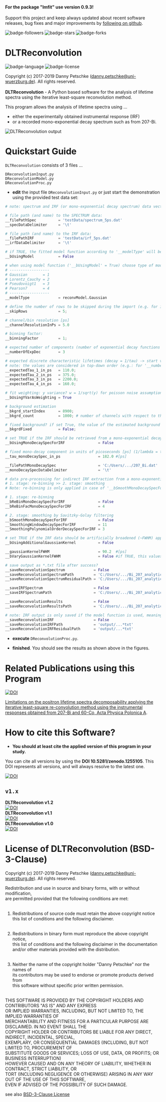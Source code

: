 #### For the package "lmfit" use version 0.9.3!
 

Support this project and keep always updated about recent software releases, bug fixes and major improvements by [following on github](https://github.com/dpscience?tab=followers).

![badge-followers](https://img.shields.io/github/followers/dpscience?style=social)
![badge-stars](https://img.shields.io/github/stars/dpscience/DLTReconvolution?style=social)
![badge-forks](https://img.shields.io/github/forks/dpscience/DLTReconvolution?style=social)

# DLTReconvolution

![badge-language](https://img.shields.io/badge/language-Python-blue)
![badge-license](https://img.shields.io/badge/license-BSD-green)

Copyright (c) 2017-2019 Danny Petschke (danny.petschke@uni-wuerzburg.de). All rights reserved.<br><br>
<b>DLTReconvolution</b> - A Python based software for the analysis of lifetime spectra using the iterative least-square reconvolution method.<br>

This program allows the analysis of lifetime spectra using ... 

* either the experimentally obtained instrumental response (IRF)  
* or a recorded mono-exponential decay spectrum such as from 207-Bi.

![DLTReconvolution output](/testData/demo.png)

# Quickstart Guide

`DLTReconvolution` consists of 3 files ...<br>

`DReconvolutionInput.py`<br>
`DReconvolutionModel.py`<br>
`DReconvolutionProc.py`<br>

* <b>edit</b> the input file `DReconvolutionInput.py` or just start the demonstration using the provided test data set:

```python
# note: spectrum and IRF (or mono-exponential decay spectrum) data vectors require equal length!

# file path (and name) to the SPECTRUM data:
__filePathSpec          = 'testData/spectrum_5ps.dat'
__specDataDelimiter     = '\t'

# file path (and name) to the IRF data:
__filePathIRF           = 'testData/irf_5ps.dat'
__irfDataDelimiter      = '\t'

# if TRUE, the fitted model function according to '__modelType' will be used as IRF data
__bUsingModel           = False

# when using model function ('__bUsingModel' = True) choose type of model (defined in DReconvolutionModel.py)
# ------------------
# Gaussian       = 1
# Lorentz_Cauchy = 2
# Pseudovoigt1   = 3
# Pearson7       = 4
# ------------------
__modelType             = reconvModel.Gaussian

# define the number of rows to be skipped during the import (e.g. for ignoring the header entries)
__skipRows              = 5;

# channel/bin resolution [ps]
__channelResolutionInPs = 5.0

# binning factor:
__binningFactor         = 1;

# expected number of components (number of exponential decay functions - LIMITED to 4)
__numberOfExpDec        = 3

# expected discrete characteristic lifetimes (decay = 1/tau) -> start values in units of picoseconds [ps]
# note: the values are considered in top-down order (e.g.: for '__numberOfExpDec' = 2 --> '__expectedTau_1_in_ps' AND '__expectedTau_2_in_ps' will be considered)
__expectedTau_1_in_ps   = 110.0;
__expectedTau_2_in_ps   = 375.0;
__expectedTau_3_in_ps   = 2200.0;
__expectedTau_4_in_ps   = 160.0;

# fit weighting: y variance? w = 1/sqrt(y) for poisson noise assumption otherwise the weighting is equally distributed w = 1.0
__bUsingYVarAsWeighting = True

# background estimation
__bkgrd_startIndex      = 8900;
__bkgrd_count           = 1000; # number of channels with respect to the 'startIndex'

# fixed background? if set True, the value of the estimated background based on the calculated mean ['__bkgrd_startIndex':'__bkgrd_startIndex' + '__bkgrd_count'] will be used
__bkgrdFixed            = False;

# set TRUE if the IRF should be retrieved from a mono-exponential decay spectrum such as well annealed metals (Al, Fe, ..) or the 207-Bi isotope using the 'graphical deconvolution' technique presented by Koechlin & Raviart (1964) (in this case the IRF data will be ignored)
__bUsingMonoDecaySpecForIRF               = False

# fixed mono-decay component in units of picoseconds [ps] (1/lambda = tau):
__tau_monoDecaySpec_in_ps                 = 182.0 #[ps]

__filePathMonoDecaySpec                   = 'C:/Users/.../207_Bi.dat'
__monoDecaySpecDataDelimiter              = '\t'

# data pre-processing for indirect IRF extraction from a mono-exponential decay spectrum using the 'graphical deconvolution' technique presented by Koechlin & Raviart (1964):
# 1. stage: re-binning >> 2. stage: smoothing
# Note: re-binning is only applied in case of '__bSmoothMonoDecaySpecForIRF' = True

# 1. stage: re-binning
__bReBinMonoDecaySpecForIRF               = False
__bReBinFacMonoDecaySpecForIRF            = 4

# 2. stage: smoothing by Savitzky-Golay filtering
__bSmoothMonoDecaySpecForIRF              = False
__SmoothingWindowDecaySpecForIRF          = 11
__SmoothingPolynomialOrderDecaySpecForIRF = 3

# set TRUE if the IRF data should be artificially broadened (~FWHM) applying an additional convolution using a Gaussian kernel (e.g. for compensation of energy differences)
__bUsingAdditionalGaussianKernel          = False

__gaussianKernelFWHM                      = 90.2  #[ps]
__bVaryGaussianKernelFWHM                 = False #if TRUE, this values will be used a an additional fitting parameter

# save output as *.txt file after success?
__saveReconvolutionSpectrum             = False
__saveReconvolutionSpectrumPath         = 'C:/Users/.../Bi_207_analytical_additionalConvKernel_fitdata.txt'
__saveReconvolutionSpectrumResidualPath = 'C:/Users/.../Bi_207_analytical_additionalConvKernel_residuals.txt'

__saveIRFSpectrum                       = False
__saveIRFSpectrumPath                   = 'C:/Users/.../Bi_207_analytical_additionalConvKernel_irfdata.txt'

__saveReconvolutionResults              = False
__saveReconvolutionResultsPath          = 'C:/Users/.../Bi_207_analytical_additionalConvKernel_results.txt'

# note: IRF output is only saved if the model function is used, meaning '__bUsingModel' = True
__saveReconvolutionIRF                  = False
__saveReconvolutionIRFPath              = 'output/...*txt'
__saveReconvolutionIRFResidualPath      = 'output/...*txt'
```

* <b>execute</b> `DReconvolutionProc.py`.

* <b>finished</b>. You should see the results as shown above in the figures.

# Related Publications using this Program

[![DOI](https://img.shields.io/badge/DOI-10.12693%2FAPhysPolA.137.171-yellowgreen)](http://doi.org/10.12693/APhysPolA.137.171)

[Limitations on the positron lifetime spectra decomposability applying the iterative least-square re-convolution method using the instrumental responses obtained from 207-Bi and 60-Co, Acta Physica Polonica A](http://doi.org/10.12693/APhysPolA.137.171).<br>

# How to cite this Software?

* <b>You should at least cite the applied version of this program in your study.</b><br>

You can cite all versions by using the <b>DOI 10.5281/zenodo.1255105</b>. This DOI represents all versions, and will always resolve to the latest one.<br>

[![DOI](https://zenodo.org/badge/DOI/10.5281/zenodo.1255105.svg)](https://doi.org/10.5281/zenodo.1255105)

## ``v1.x``
<b>DLTReconvolution v1.2</b><br>[![DOI](https://zenodo.org/badge/DOI/10.5281/zenodo.3464523.svg)](https://doi.org/10.5281/zenodo.3464523)<br>
<b>DLTReconvolution v1.1</b><br>[![DOI](https://zenodo.org/badge/DOI/10.5281/zenodo.1414107.svg)](https://doi.org/10.5281/zenodo.1414107)<br>
<b>DLTReconvolution v1.0</b><br>[![DOI](https://zenodo.org/badge/DOI/10.5281/zenodo.1255106.svg)](https://doi.org/10.5281/zenodo.1255106)<br>

# License of DLTReconvolution (BSD-3-Clause)

Copyright (c) 2017-2019 Danny Petschke (danny.petschke@uni-wuerzburg.de). All rights reserved.<br>

Redistribution and use in source and binary forms, with or without modification,<br> 
are permitted provided that the following conditions are met:<br><br>

 1. Redistributions of source code must retain the above copyright notice<br>
    this list of conditions and the following disclaimer.<br><br>

 2. Redistributions in binary form must reproduce the above copyright notice,<br> 
    this list of conditions and the following disclaimer in the documentation<br> 
    and/or other materials provided with the distribution.<br><br>

 3. Neither the name of the copyright holder "Danny Petschke" nor the names of<br> 
    its contributors may be used to endorse or promote products derived from <br>
    this software without specific prior written permission.<br><br>

 THIS SOFTWARE IS PROVIDED BY THE COPYRIGHT HOLDERS AND CONTRIBUTORS "AS IS" AND ANY EXPRESS<br> 
 OR IMPLIED WARRANTIES, INCLUDING, BUT NOT LIMITED TO, THE IMPLIED WARRANTIES OF<br> 
 MERCHANTABILITY AND FITNESS FOR A PARTICULAR PURPOSE ARE DISCLAIMED. IN NO EVENT SHALL THE<br> 
 COPYRIGHT HOLDER OR CONTRIBUTORS BE LIABLE FOR ANY DIRECT, INDIRECT, INCIDENTAL, SPECIAL,<br> 
 EXEMPLARY, OR CONSEQUENTIAL DAMAGES (INCLUDING, BUT NOT LIMITED TO, PROCUREMENT OF<br> 
 SUBSTITUTE GOODS OR SERVICES; LOSS OF USE, DATA, OR PROFITS; OR BUSINESS INTERRUPTION)<br> 
 HOWEVER CAUSED AND ON ANY THEORY OF LIABILITY, WHETHER IN CONTRACT, STRICT LIABILITY, OR<br> 
 TORT (INCLUDING NEGLIGENCE OR OTHERWISE) ARISING IN ANY WAY OUT OF THE USE OF THIS SOFTWARE,<br> 
 EVEN IF ADVISED OF THE POSSIBILITY OF SUCH DAMAGE.<br>
 
 see also [BSD-3-Clause License](https://opensource.org/licenses/BSD-3-Clause)
